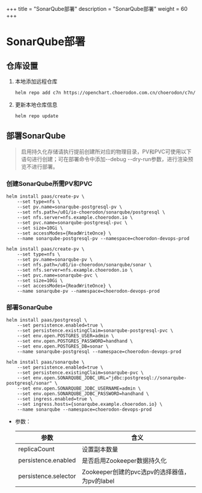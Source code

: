 +++
title = "SonarQube部署"
description = "SonarQube部署"
weight = 60
+++

# SonarQube部署

## 仓库设置

1. 本地添加远程仓库

    ```
    helm repo add c7n https://openchart.choerodon.com.cn/choerodon/c7n/
    ```
1. 更新本地仓库信息

    ```
    helm repo update 
    ```

## 部署SonarQube

<blockquote class="note">
启用持久化存储请执行提前创建所对应的物理目录，PV和PVC可使用以下语句进行创建；可在部署命令中添加--debug --dry-run参数，进行渲染预览不进行部署。
</blockquote>

### 创建SonarQube所需PV和PVC

```shell
helm install paas/create-pv \
    --set type=nfs \
    --set pv.name=sonarqube-postgresql-pv \
    --set nfs.path=/u01/io-choerodon/sonarqube/postgresql \
    --set nfs.server=nfs.example.choerodon.io \
    --set pvc.name=sonarqube-postgresql-pvc \
    --set size=10Gi \
    --set accessModes={ReadWriteOnce} \
    --name sonarqube-postgresql-pv --namespace=choerodon-devops-prod

helm install paas/create-pv \
    --set type=nfs \
    --set pv.name=sonarqube-pv \
    --set nfs.path=/u01/io-choerodon/sonarqube/sonar \
    --set nfs.server=nfs.example.choerodon.io \
    --set pvc.name=sonarqube-pvc \
    --set size=10Gi \
    --set accessModes={ReadWriteOnce} \
    --name sonarqube-pv --namespace=choerodon-devops-prod
```

### 部署SonarQube

```shell
helm install paas/postgresql \
    --set persistence.enabled=true \
    --set persistence.existingClaim=sonarqube-postgresql-pvc \
    --set env.open.POSTGRES_USER=admin \
    --set env.open.POSTGRES_PASSWORD=handhand \
    --set env.open.POSTGRES_DB=sonar \
    --name sonarqube-postgresql --namespace=choerodon-devops-prod

helm install paas/sonarqube \
    --set persistence.enabled=true \
    --set persistence.existingClaim=sonarqube-pvc \
    --set env.open.SONARQUBE_JDBC_URL="jdbc:postgresql://sonarqube-postgresql/sonar" \
    --set env.open.SONARQUBE_JDBC_USERNAME=admin \
    --set env.open.SONARQUBE_JDBC_PASSWORD=handhand \
    --set ingress.enabled=true \
    --set ingress.hosts={sonarqube.example.choerodon.io} \
    --name sonarqube --namespace=choerodon-devops-prod
```

- 参数：

    参数 | 含义 
    --- |  --- 
    replicaCount|设置副本数量
    persistence.enabled|是否启用Zookeeper数据持久化
    persistence.selector|Zookeeper创建的pvc选pv的选择器值，为pv的label